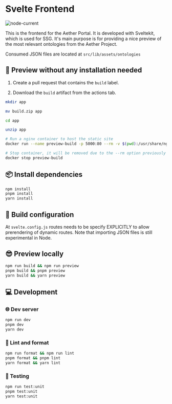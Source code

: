 # Svelte Frontend

![node-current](https://img.shields.io/node/v/@sveltejs/kit)

This is the frontend for the Aether Portal. It is developed with Sveltekit,
which is used for SSG. It's main purpose is for providing a nice preview of the
most relevant ontologies from the Aether Project.

Consumed JSON files are located at `src/lib/assets/ontologies`

## :eyes: Preview without any installation needed

1. Create a pull request that contains the `build` label.

2. Download the `build` artifact from the actions tab.

```bash
mkdir app

mv build.zip app

cd app

unzip app

# Run a nginx container to host the static site
docker run --name preview-build -p 5000:80 --rm -v $(pwd):/usr/share/nginx/html:ro -d nginx

# Stop container, it will be removed due to the --rm option previously specified
docker stop preview-build
```

## :package: Install dependencies

```bash
npm install
pnpm install
yarn install
```

## :hammer: Build configuration

At `svelte.config.js` routes needs to be specify EXPLICITLY to allow prerendering of
dynamic routes. Note that importing JSON files is still experimental in Node.

## :sunglasses: Preview locally

```bash
npm run build && npm run preview
pnpm build && pnpm preview
yarn build && yarn preview
```

## :computer: Development

### :globe_with_meridians: Dev server

```bash
npm run dev
pnpm dev
yarn dev
```

### :star2: Lint and format

```bash
npm run format && npm run lint
pnpm format && pnpm lint
yarn format && yarn lint
```

### :test_tube: Testing

```bash
npm run test:unit
pnpm test:unit
yarn test:unit
```
